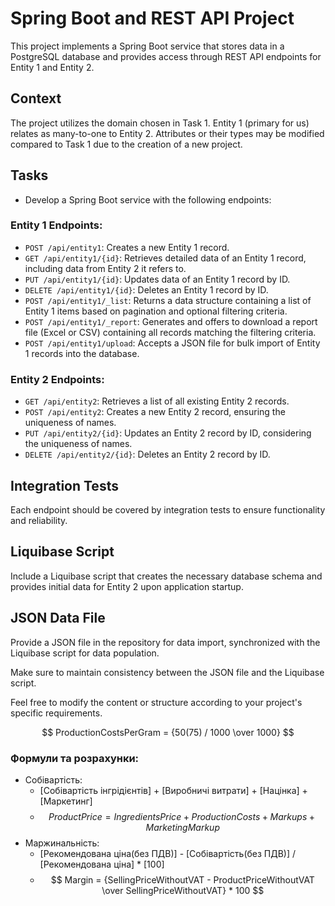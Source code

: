 # Spring Boot and REST API Project

This project implements a Spring Boot service that stores data in a PostgreSQL database and provides access through REST API endpoints for Entity 1 and Entity 2.

## Context

The project utilizes the domain chosen in Task 1. Entity 1 (primary for us) relates as many-to-one to Entity 2. Attributes or their types may be modified compared to Task 1 due to the creation of a new project.

## Tasks

- Develop a Spring Boot service with the following endpoints:

### Entity 1 Endpoints:

- `POST /api/entity1`: Creates a new Entity 1 record.
- `GET /api/entity1/{id}`: Retrieves detailed data of an Entity 1 record, including data from Entity 2 it refers to.
- `PUT /api/entity1/{id}`: Updates data of an Entity 1 record by ID.
- `DELETE /api/entity1/{id}`: Deletes an Entity 1 record by ID.
- `POST /api/entity1/_list`: Returns a data structure containing a list of Entity 1 items based on pagination and optional filtering criteria.
- `POST /api/entity1/_report`: Generates and offers to download a report file (Excel or CSV) containing all records matching the filtering criteria.
- `POST /api/entity1/upload`: Accepts a JSON file for bulk import of Entity 1 records into the database.

### Entity 2 Endpoints:

- `GET /api/entity2`: Retrieves a list of all existing Entity 2 records.
- `POST /api/entity2`: Creates a new Entity 2 record, ensuring the uniqueness of names.
- `PUT /api/entity2/{id}`: Updates an Entity 2 record by ID, considering the uniqueness of names.
- `DELETE /api/entity2/{id}`: Deletes an Entity 2 record by ID.

## Integration Tests

Each endpoint should be covered by integration tests to ensure functionality and reliability.

## Liquibase Script

Include a Liquibase script that creates the necessary database schema and provides initial data for Entity 2 upon application startup.

## JSON Data File

Provide a JSON file in the repository for data import, synchronized with the Liquibase script for data population.

Make sure to maintain consistency between the JSON file and the Liquibase script.

Feel free to modify the content or structure according to your project's specific requirements.


  $$ ProductionCostsPerGram = {50(75) / 1000 \over 1000} $$

### Формули та розрахунки:

- Собівартість:
    * [Собівартість інгрідієнтів] + [Виробничі витрати] + [Націнка] + [Маркетинг]
    * $$ ProductPrice = IngredientsPrice  + ProductionCosts + Markups + MarketingMarkup $$
- Маржинальність:
    * [Рекомендована ціна(без ПДВ)] - [Собівартість(без ПДВ)] / [Рекомендована ціна] * [100]
    * $$ Margin = {SellingPriceWithoutVAT - ProductPriceWithoutVAT \over SellingPriceWithoutVAT} * 100 $$
